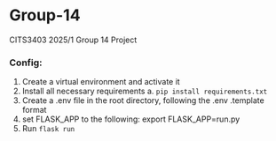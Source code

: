 # Group-14
CITS3403 2025/1 Group 14 Project

### Config:
1. Create a virtual environment and activate it 
2. Install all necessary requirements
    a. `pip install requirements.txt`
3. Create a .env file in the root directory, following the .env .template format 
4. set FLASK_APP to the following: export FLASK_APP=run.py
4. Run `flask run`

